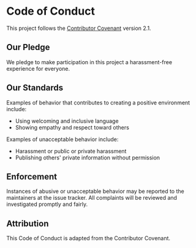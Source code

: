 # Code of Conduct

This project follows the [Contributor Covenant](https://www.contributor-covenant.org/version/2/1/code_of_conduct/) version 2.1.

## Our Pledge
We pledge to make participation in this project a harassment-free experience for everyone.

## Our Standards
Examples of behavior that contributes to creating a positive environment include:
- Using welcoming and inclusive language
- Showing empathy and respect toward others

Examples of unacceptable behavior include:
- Harassment or public or private harassment
- Publishing others' private information without permission

## Enforcement
Instances of abusive or unacceptable behavior may be reported to the maintainers at the issue tracker. All complaints will be reviewed and investigated promptly and fairly.

## Attribution
This Code of Conduct is adapted from the Contributor Covenant.
